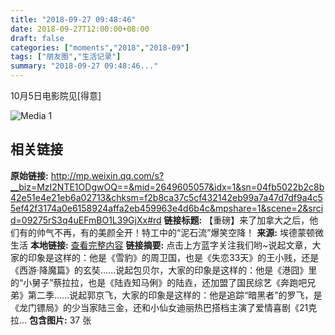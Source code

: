 ```yaml
---
title: "2018-09-27 09:48:46"
date: 2018-09-27T12:00:00+08:00
draft: false
categories: ["moments","2018","2018-09"]
tags: ["朋友圈","生活记录"]
summary: "2018-09-27 09:48:46..."
---
```


10月5日电影院见[得意]

![Media 1](/Moments/photos/2018-09-27/201809270948460.jpg)

## 相关链接

**原始链接:** http://mp.weixin.qq.com/s?__biz=MzI2NTE1ODgwOQ==&mid=2649605057&idx=1&sn=04fb5022b2c8b42e51e4e21eb6a02713&chksm=f2b8ca37c5cf432142eb99a7a47d7df9a4c55ef42f3174a0e6158924affa2eb459963e4d6b4c&mpshare=1&scene=2&srcid=09275rS3q4uEFmBO1L39GjXx#rd
**链接标题:** 【重磅】来了加拿大之后，他们有的帅气不再，有的美颜全开！特工中的“泥石流”爆笑空降！
**来源:** 埃德蒙顿微生活
**本地链接:** [查看完整内容](/link_content/2018/09/2018-09-27-2/link_content/)
**链接摘要:** 点击上方蓝字关注我们哟~说起文章，大家的印象是这样的：他是《雪豹》的周卫国，也是《失恋33天》的王小贱，还是《西游·降魔篇》的玄奘……说起包贝尔，大家的印象是这样的：他是《港囧》里的“小舅子”蔡拉拉，也是《陆垚知马俐》的陆垚，还加盟了国民综艺《奔跑吧兄弟》第二季……说起郭京飞，大家的印象是这样的：他是追踪“暗黑者”的罗飞，是《龙门镖局》的少当家陆三金，还和小仙女迪丽热巴搭档主演了爱情喜剧《21克拉...
**包含图片:** 37 张

